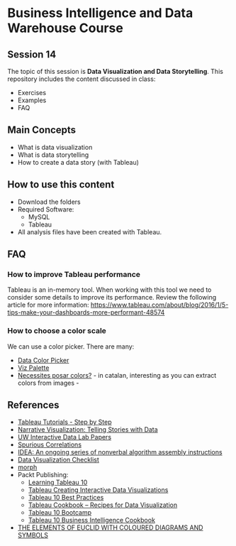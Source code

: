 # Business Intelligence and Data Warehouse Course

## Session 14

The topic of this session is **Data Visualization and Data Storytelling**. This repository includes the content discussed in class:

  - Exercises
  - Examples
  - FAQ

## Main Concepts

  - What is data visualization
  - What is data storytelling
  - How to create a data story (with Tableau)
  
## How to use this content

  - Download the folders
  - Required Software:
	  - MySQL
	  - Tableau
  - All analysis files have been created with Tableau.
  
## FAQ
 
### How to improve Tableau performance
 
Tableau is an in-memory tool. When working with this tool we need to consider some details to improve its performance. Review the following article for more information: https://www.tableau.com/about/blog/2016/1/5-tips-make-your-dashboards-more-performant-48574

### How to choose a color scale
 
We can use a color picker. There are many:

  - [Data Color Picker](https://learnui.design/tools/data-color-picker.html)
  - [Viz Palette](http://projects.susielu.com/viz-palette)
  - [Necessites posar colors?](https://www.lorem.cat/colors.html) - in catalan, interesting as you can extract colors from images -

## References

  - [Tableau Tutorials - Step by Step](https://www.tutorialgateway.org/tableau/)
  - [Narrative Visualization: Telling Stories with Data](http://vis.stanford.edu/papers/narrative)
  - [UW Interactive Data Lab Papers](http://idl.cs.washington.edu/papers/)
  - [Spurious Correlations](http://www.tylervigen.com/spurious-correlations)
  - [IDEA: An ongoing series of nonverbal algorithm assembly instructions](https://idea-instructions.com)
  - [Data Visualization Checklist](https://datavizchecklist.stephanieevergreen.com)
  - [morph](https://morph.graphics/)
  - Packt Publishing:
  	- [Learning Tableau 10](https://github.com/PacktPublishing/Learning-Tableau-10)
	- [Tableau Creating Interactive Data Visualizations](https://github.com/PacktPublishing/Tableau-Creating-Interactive-Data-Visualizations)
	- [Tableau 10 Best Practices](https://github.com/PacktPublishing/Tableau-10-Best-Practices)
	- [Tableau Cookbook – Recipes for Data Visualization](https://github.com/PacktPublishing/Tableau-Cookbook-Recipes-for-Data-Visualization)
	- [Tableau 10 Bootcamp](https://github.com/PacktPublishing/Tableau-10-Bootcamp)
	- [Tableau 10 Business Intelligence Cookbook](https://github.com/PacktPublishing/Tableau-10-Business-Intelligence-Cookbook)
  - [THE ELEMENTS OF EUCLID WITH COLOURED DIAGRAMS AND SYMBOLS](https://www.c82.net/euclid/)
